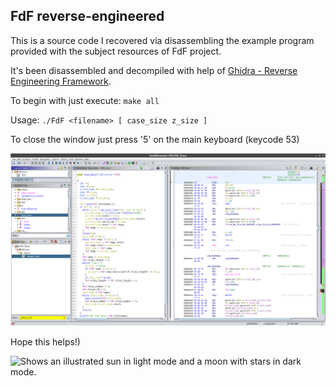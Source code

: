 ## FdF reverse-engineered

This is a source code I recovered via disassembling the example program provided with the subject resources of FdF project.

It's been disassembled and decompiled with help of [Ghidra - Reverse Engineering Framework](https://github.com/NationalSecurityAgency/ghidra).

To begin with just execute: ```make all```

Usage: ```./FdF <filename> [ case_size z_size ]```

To close the window just press '5' on the main keyboard (keycode 53)

![Screenshot of a reverse engineering process](/resources/Ghidra_disassemler.png)

Hope this helps!)

<picture>
  <source media="(prefers-color-scheme: dark)" srcset="https://user-images.githubusercontent.com/25423296/163456776-7f95b81a-f1ed-45f7-b7ab-8fa810d529fa.png">
  <source media="(prefers-color-scheme: light)" srcset="https://user-images.githubusercontent.com/25423296/163456779-a8556205-d0a5-45e2-ac17-42d089e3c3f8.png">
  <img alt="Shows an illustrated sun in light mode and a moon with stars in dark mode." src="https://user-images.githubusercontent.com/25423296/163456779-a8556205-d0a5-45e2-ac17-42d089e3c3f8.png">
</picture>
